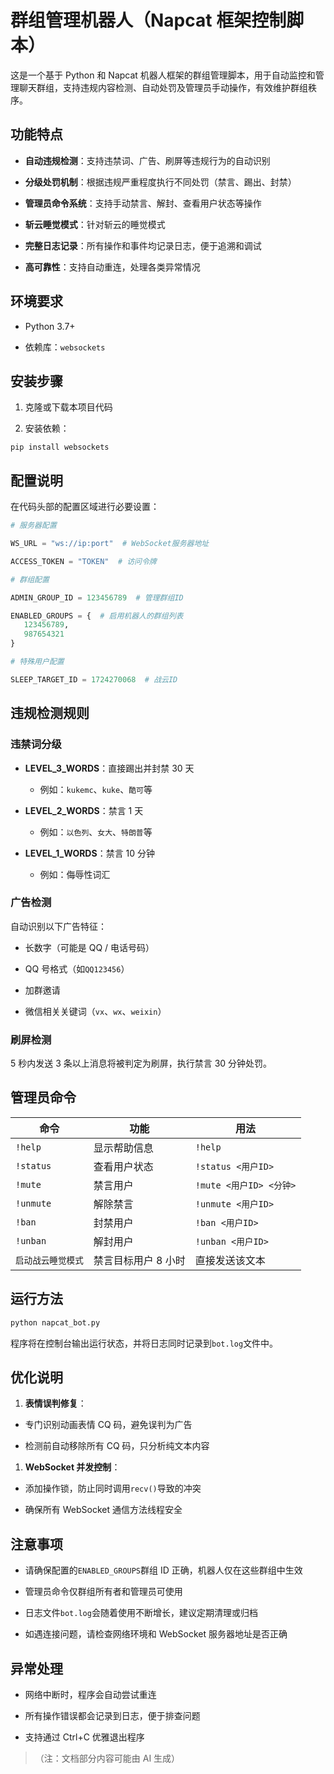 # 群组管理机器人（Napcat 框架控制脚本）

这是一个基于 Python 和 Napcat 机器人框架的群组管理脚本，用于自动监控和管理聊天群组，支持违规内容检测、自动处罚及管理员手动操作，有效维护群组秩序。

## 功能特点



*   **自动违规检测**：支持违禁词、广告、刷屏等违规行为的自动识别

*   **分级处罚机制**：根据违规严重程度执行不同处罚（禁言、踢出、封禁）

*   **管理员命令系统**：支持手动禁言、解封、查看用户状态等操作

*   **斩云睡觉模式**：针对斩云的睡觉模式

*   **完整日志记录**：所有操作和事件均记录日志，便于追溯和调试

*   **高可靠性**：支持自动重连，处理各类异常情况

## 环境要求



*   Python 3.7+

*   依赖库：`websockets`

## 安装步骤



1.  克隆或下载本项目代码

2.  安装依赖：



```
pip install websockets
```

## 配置说明

在代码头部的配置区域进行必要设置：



```python
# 服务器配置

WS_URL = "ws://ip:port"  # WebSocket服务器地址

ACCESS_TOKEN = "TOKEN"  # 访问令牌

# 群组配置

ADMIN_GROUP_ID = 123456789  # 管理群组ID

ENABLED_GROUPS = {  # 启用机器人的群组列表
   123456789,
   987654321
}

# 特殊用户配置

SLEEP_TARGET_ID = 1724270068  # 战云ID
```

## 违规检测规则

### 违禁词分级



*   **LEVEL\_3\_WORDS**：直接踢出并封禁 30 天


    *   例如：`kukemc`、`kuke`、`酷可`等

*   **LEVEL\_2\_WORDS**：禁言 1 天


    *   例如：`以色列`、`女大`、`特朗普`等

*   **LEVEL\_1\_WORDS**：禁言 10 分钟


    *   例如：侮辱性词汇

### 广告检测

自动识别以下广告特征：



*   长数字（可能是 QQ / 电话号码）

*   QQ 号格式（如`QQ123456`）

*   加群邀请

*   微信相关关键词（`vx`、`wx`、`weixin`）

### 刷屏检测

5 秒内发送 3 条以上消息将被判定为刷屏，执行禁言 30 分钟处罚。

## 管理员命令



| 命令         | 功能          | 用法                  |
| ---------- | ----------- | ------------------- |
| `!help`    | 显示帮助信息      | `!help`             |
| `!status`  | 查看用户状态      | `!status <用户ID>`    |
| `!mute`    | 禁言用户        | `!mute <用户ID> <分钟>` |
| `!unmute`  | 解除禁言        | `!unmute <用户ID>`    |
| `!ban`     | 封禁用户        | `!ban <用户ID>`       |
| `!unban`   | 解封用户        | `!unban <用户ID>`     |
| `启动战云睡觉模式` | 禁言目标用户 8 小时 | 直接发送该文本             |

## 运行方法



```bash
python napcat_bot.py
```

程序将在控制台输出运行状态，并将日志同时记录到`bot.log`文件中。

## 优化说明



1.  **表情误判修复**：

*   专门识别动画表情 CQ 码，避免误判为广告

*   检测前自动移除所有 CQ 码，只分析纯文本内容

1.  **WebSocket 并发控制**：

*   添加操作锁，防止同时调用`recv()`导致的冲突

*   确保所有 WebSocket 通信方法线程安全

## 注意事项



*   请确保配置的`ENABLED_GROUPS`群组 ID 正确，机器人仅在这些群组中生效

*   管理员命令仅群组所有者和管理员可使用

*   日志文件`bot.log`会随着使用不断增长，建议定期清理或归档

*   如遇连接问题，请检查网络环境和 WebSocket 服务器地址是否正确

## 异常处理



*   网络中断时，程序会自动尝试重连

*   所有操作错误都会记录到日志，便于排查问题

*   支持通过 Ctrl+C 优雅退出程序

> （注：文档部分内容可能由 AI 生成）
